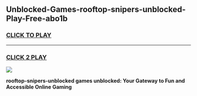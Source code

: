 
## Unblocked-Games-rooftop-snipers-unblocked-Play-Free-abo1b
<h3>
<a href="https://premium76.site?title=rooftop-snipers-unblocked&ref=15A">CLICK TO PLAY</a></h3>
<hr>

<h3>
<a href="https://premium76.site?title=rooftop-snipers-unblocked&ref=15A">CLICK 2 PLAY</a>
  
</h3>

<a href="https://premium76.site?title=rooftop-snipers-unblocked&ref=15A"><img src="https://clearcache.store/games.png"></a>


**rooftop-snipers-unblocked games unblocked: Your Gateway to Fun and Accessible Online Gaming**
